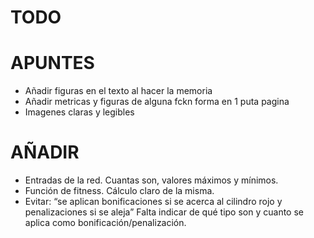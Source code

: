 # TODO

# APUNTES
- Añadir figuras en el texto al hacer la memoria
- Añadir metricas y figuras de alguna fckn forma en 1 puta pagina
- Imagenes claras y legibles

# AÑADIR
- Entradas de la red. Cuantas son, valores máximos y
mínimos.
- Función de fitness. Cálculo claro de la misma.
- Evitar: “se aplican bonificaciones si se acerca al cilindro
    rojo y penalizaciones si se aleja” Falta indicar de qué tipo
    son y cuanto se aplica como bonificación/penalización.
